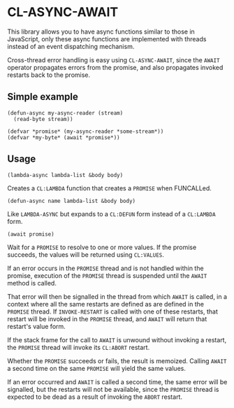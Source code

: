 # CL-ASYNC-AWAIT

This library allows you to have async functions similar to those
in JavaScript, only these async functions are implemented with
threads instead of an event dispatching mechanism.

Cross-thread error handling is easy using `CL-ASYNC-AWAIT`, since
the `AWAIT` operator propagates errors from the promise, and also
propagates invoked restarts back to the promise.

## Simple example

```
(defun-async my-async-reader (stream)
  (read-byte stream))

(defvar *promise* (my-async-reader *some-stream*))
(defvar *my-byte* (await *promise*))
```

## Usage


```
(lambda-async lambda-list &body body)
```

Creates a `CL:LAMBDA` function that creates a `PROMISE` when FUNCALLed.

```
(defun-async name lambda-list &body body)
```

Like `LAMBDA-ASYNC` but expands to a `CL:DEFUN` form instead of a `CL:LAMBDA` form.

```
(await promise)
```

Wait for a `PROMISE` to resolve to one or more values. If the promise
succeeds, the values will be returned using `CL:VALUES`.

If an error occurs in the `PROMISE` thread and is not handled within the
promise, execution of the `PROMISE` thread is suspended until the `AWAIT`
method is called.

That error will then be signalled in the thread from which `AWAIT` is called, in
a context where all the same restarts are defined as are defined in the `PROMISE`
thread. If `INVOKE-RESTART` is called with one of these restarts, that restart
will be invoked in the `PROMISE` thread, and `AWAIT` will return that restart's value form. 

If the stack frame for the call to `AWAIT` is unwound without invoking a restart,
the `PROMISE` thread will invoke its `CL:ABORT` restart.

Whether the `PROMISE` succeeds or fails, the result is memoized. Calling `AWAIT` a second time
on the same `PROMISE` will yield the same values.

If an error occurred and `AWAIT` is called a second time, the same error will be signalled, but
the restarts will not be available, since the `PROMISE` thread is expected to be dead as a result
of invoking the `ABORT` restart.

